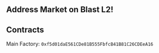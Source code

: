## Address Market on Blast L2!


## Contracts
Main Factory: `0xf5d01daE561CDe81B555FbfcB41B81C26CDEeA16`
